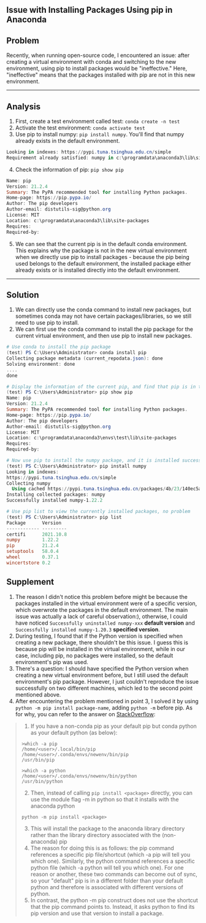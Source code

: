 ## Issue with Installing Packages Using pip in Anaconda

## Problem

Recently, when running open-source code, I encountered an issue: after creating a virtual environment with conda and switching to the new environment, using pip to install packages would be "ineffective." Here, "ineffective" means that the packages installed with pip are not in this new environment.

------

## Analysis

1. First, create a test environment called test: `conda create -n test`
2. Activate the test environment: `conda activate test`
3. Use pip to install numpy: `pip install numpy`. You'll find that numpy already exists in the default environment.

```powershell
Looking in indexes: https://pypi.tuna.tsinghua.edu.cn/simple
Requirement already satisfied: numpy in c:\programdata\anaconda3\lib\site-packages (1.20.3)
```

4. Check the information of pip: `pip show pip`

```powershell
Name: pip
Version: 21.2.4
Summary: The PyPA recommended tool for installing Python packages.
Home-page: https://pip.pypa.io/
Author: The pip developers
Author-email: distutils-sig@python.org
License: MIT
Location: c:\programdata\anaconda3\lib\site-packages
Requires:
Required-by:
```

5. We can see that the current pip is in the default conda environment. This explains why the package is not in the new virtual environment when we directly use pip to install packages - because the pip being used belongs to the default environment, the installed package either already exists or is installed directly into the default environment.

------

## Solution

1. We can directly use the conda command to install new packages, but sometimes conda may not have certain packages/libraries, so we still need to use pip to install.
2. We can first use the conda command to install the pip package for the current virtual environment, and then use pip to install new packages.

```powershell
# Use conda to install the pip package
(test) PS C:\Users\Administrator> conda install pip
Collecting package metadata (current_repodata.json): done
Solving environment: done
....
done

# Display the information of the current pip, and find that pip is in the test environment
(test) PS C:\Users\Administrator> pip show pip
Name: pip
Version: 21.2.4
Summary: The PyPA recommended tool for installing Python packages.
Home-page: https://pip.pypa.io/
Author: The pip developers
Author-email: distutils-sig@python.org
License: MIT
Location: c:\programdata\anaconda3\envs\test\lib\site-packages
Requires:
Required-by:

# Now use pip to install the numpy package, and it is installed successfully
(test) PS C:\Users\Administrator> pip install numpy
Looking in indexes: 
https://pypi.tuna.tsinghua.edu.cn/simple
Collecting numpy
  Using cached https://pypi.tuna.tsinghua.edu.cn/packages/4b/23/140ec5a509d992fe39db17200e96c00fd29603c1531ce633ef93dbad5e9e/numpy-1.22.2-cp39-cp39-win_amd64.whl (14.7 MB)
Installing collected packages: numpy
Successfully installed numpy-1.22.2

# Use pip list to view the currently installed packages, no problem
(test) PS C:\Users\Administrator> pip list
Package      Version
------------ ---------
certifi      2021.10.8
numpy        1.22.2
pip          21.2.4
setuptools   58.0.4
wheel        0.37.1
wincertstore 0.2
```

## Supplement

1. The reason I didn't notice this problem before might be because the packages installed in the virtual environment were of a specific version, which overwrote the packages in the default environment. The main issue was actually a lack of careful observation:), otherwise, I could have noticed `Successfully uninstalled numpy-xxx` **default version** and `Successfully installed numpy-1.20.3` **specified version**.
2. During testing, I found that if the Python version is specified when creating a new package, there shouldn't be this issue. I guess this is because pip will be installed in the virtual environment, while in our case, including pip, no packages were installed, so the default environment's pip was used.
3. There's a question: I should have specified the Python version when creating a new virtual environment before, but I still used the default environment's pip package. However, I just couldn't reproduce the issue successfully on two different machines, which led to the second point mentioned above.
4. After encountering the problem mentioned in point 3, I solved it by using `python -m pip install package-name`, adding `python -m` before pip. As for why, you can refer to the answer on [StackOverflow](https://stackoverflow.com/questions/41060382/using-pip-to-install-packages-to-anaconda-environment):

>1. If you have a non-conda pip as your default pip but conda python as your default python (as below):
>
>```shell
>>which -a pip
>/home/<user>/.local/bin/pip   
>/home/<user>/.conda/envs/newenv/bin/pip
>/usr/bin/pip
>
>>which -a python
>/home/<user>/.conda/envs/newenv/bin/python
>/usr/bin/python
>```
>
>2. Then, instead of calling `pip install <package>` directly, you can use the module flag -m in python so that it installs with the anaconda python
>
>```shell
>python -m pip install <package>
>```
>
>3. This will install the package to the anaconda library directory rather than the library directory associated with the (non-anaconda) pip
>4. The reason for doing this is as follows: the pip command references a specific pip file/shortcut (which -a pip will tell you which one). Similarly, the python command references a specific python file (which -a python will tell you which one). For one reason or another, these two commands can become out of sync, so your "default" pip is in a different folder than your default python and therefore is associated with different versions of python.
>5. In contrast, the python -m pip construct does not use the shortcut that the pip command points to. Instead, it asks python to find its pip version and use that version to install a package.